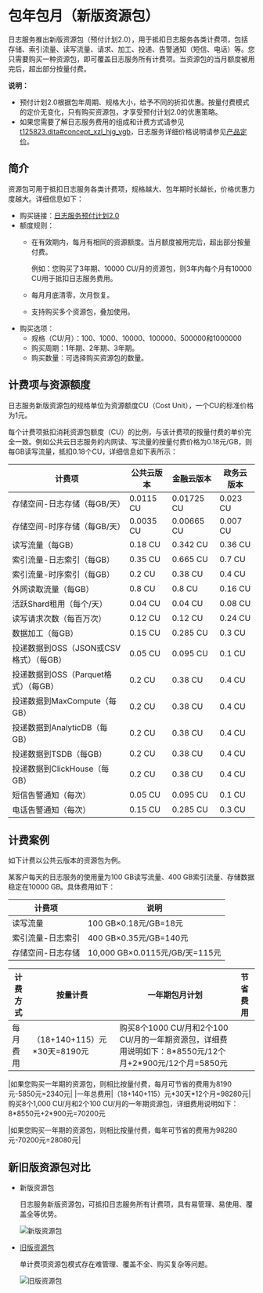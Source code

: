 # 包年包月（新版资源包）

日志服务推出新版资源包（预付计划2.0），用于抵扣日志服务各类计费项，包括存储、索引流量、读写流量、请求、加工、投递、告警通知（短信、电话）等。您只需要购买一种资源包，即可覆盖日志服务所有计费项。当资源包的当月额度被用完后，超出部分按量付费。

**说明：**

-   预付计划2.0根据包年周期、规格大小，给予不同的折扣优惠。按量付费模式的定价无变化，只有购买资源包，才享受预付计划2.0的优惠策略。
-   如果您需要了解日志服务费用的组成和计费方式请参见[t125823.dita\#concept\_xzl\_hjg\_vgb](/cn.zh-CN/产品定价/计费概述.md)，日志服务详细价格说明请参见[产品定价](https://www.aliyun.com/price/product?spm=a2c4g.11186623.2.11.66cd2aab6wAn6p#/sls/detail)。

## 简介

资源包可用于抵扣日志服务各类计费项，规格越大、包年期时长越长，价格优惠力度越大。详细信息如下：

-   购买链接：[日志服务预付计划2.0](https://common-buy.aliyun.com/?commodityCode=sls_plan_bag#/buy)
-   额度规则：
    -   在有效期内，每月有相同的资源额度。当月额度被用完后，超出部分按量付费。

        例如：您购买了3年期、10000 CU/月的资源包，则3年内每个月有10000 CU用于抵扣日志服务费用。

    -   每月月底清零，次月恢复。
    -   支持购买多个资源包，叠加使用。
-   购买选项：
    -   规格（CU/月）：100、1000、10000、100000、500000和1000000
    -   购买周期：1年期、2年期、3年期。
    -   购买数量：可选择购买资源包的数量。

## 计费项与资源额度

日志服务新版资源包的规格单位为资源额度CU（Cost Unit），一个CU的标准价格为1元。

每个计费项抵扣消耗资源包额度（CU）的比例，与该计费项的按量付费的单价完全一致。例如公共云日志服务的内网读、写流量的按量付费价格为0.18元/GB，则每GB读写流量，抵扣0.18个CU，详细信息如下表所示：

|计费项|公共云版本|金融云版本|政务云版本|
|---|-----|-----|-----|
|存储空间-日志存储（每GB/天）|0.0115 CU|0.01725 CU|0.023 CU|
|存储空间-时序存储（每GB/天）|0.0035 CU|0.00665 CU|0.007 CU|
|读写流量（每GB）|0.18 CU|0.342 CU|0.36 CU|
|索引流量-日志索引（每GB）|0.35 CU|0.665 CU|0.7 CU|
|索引流量-时序索引（每GB）|0.2 CU|0.38 CU|0.4 CU|
|外网读取流量（每GB）|0.8 CU|0.8 CU|0.16 CU|
|活跃Shard租用（每个/天）|0.04 CU|0.04 CU|0.08 CU|
|读写请求次数（每百万次）|0.12 CU|0.12 CU|0.24 CU|
|数据加工（每GB）|0.15 CU|0.285 CU|0.3 CU|
|投递数据到OSS（JSON或CSV格式）（每GB）|0.05 CU|0.095 CU|0.1 CU|
|投递数据到OSS（Parquet格式）（每GB）|0.2 CU|0.38 CU|0.4 CU|
|投递数据到MaxCompute（每GB）|0.2 CU|0.38 CU|0.4 CU|
|投递数据到AnalyticDB（每GB）|0.2 CU|0.38 CU|0.4 CU|
|投递数据到TSDB（每GB）|0.2 CU|0.38 CU|0.4 CU|
|投递数据到ClickHouse（每GB）|0.2 CU|0.38 CU|0.4 CU|
|短信告警通知（每次）|0.05 CU|0.095 CU|0.1 CU|
|电话告警通知（每次）|0.15 CU|0.285 CU|0.3 CU|

## 计费案例

如下计费以公共云版本的资源包为例。

某客户每天的日志服务的使用量为100 GB读写流量、400 GB索引流量、存储数据稳定在10000 GB。具体费用如下：

|计费项|说明|
|---|--|
|读写流量|100 GB×0.18元/GB=18元|
|索引流量-日志索引|400 GB×0.35元/GB=140元|
|存储空间-日志存储|10,000 GB×0.0115元/GB/天=115元|

|计费方式|按量计费|一年期包月计划|节省费用|
|----|----|-------|----|
|每月费用|（18+140+115）元\*30天=8190元|购买8个1000 CU/月和2个100 CU/月的一年期资源包，详细费用说明如下：8\*8550元/12个月+2\*900元/12个月=5850元

|如果您购买一年期的资源包，则相比按量付费，每月可节省的费用为8190元-5850元=2340元|
|一年总费用|（18+140+115）元\*30天\*12个月=98280元|购买8个1,000 CU/月和2个100 CU/月的一年期资源包，详细费用说明如下：8\*8550元+2\*900元=70200元

|如果您购买一年期的资源包，则相比按量付费，每年可节省的费用为98280元-70200元=28080元|

## 新旧版资源包对比

-   新版资源包

    日志服务新版资源包，可抵扣日志服务所有计费项，具有易管理、易使用、覆盖全等优势。

    ![新版资源包](https://static-aliyun-doc.oss-accelerate.aliyuncs.com/assets/img/zh-CN/5428929061/p206672.png)

-   [旧版资源包](https://common-buy.aliyun.com/?spm=5176.8066851.323083.pricedetail1111.4256252ekHO2aT&commodityCode=slsbagflow#/buy)

    单计费项资源包模式存在难管理、覆盖不全、购买复杂等问题。

    ![旧版资源包](https://static-aliyun-doc.oss-accelerate.aliyuncs.com/assets/img/zh-CN/5428929061/p206671.png)


